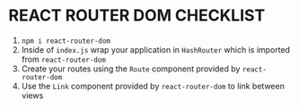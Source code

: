 # REACT ROUTER DOM CHECKLIST

1. `npm i react-router-dom`
2. Inside of `index.js` wrap your application in `HashRouter` which is imported from `react-router-dom`
3. Create your routes using the `Route` component provided by `react-router-dom`
4. Use the `Link` component provided by `react-router-dom` to link between views
